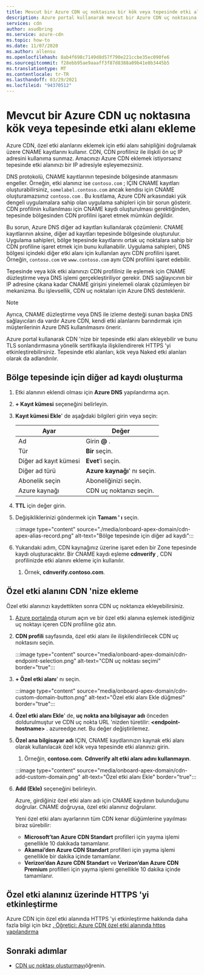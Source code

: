 ```yaml
---
title: Mevcut bir Azure CDN uç noktasına bir kök veya tepesinde etki alanı ekleme-Azure portal
description: Azure portal kullanarak mevcut bir Azure CDN uç noktasına bir kök veya tepesinde etki alanı eklemeyi öğrenin.
services: cdn
author: asudbring
ms.service: azure-cdn
ms.topic: how-to
ms.date: 11/07/2020
ms.author: allensu
ms.openlocfilehash: 8ab4f698c7149d8d57f790e221ccbe35ec090fe6
ms.sourcegitcommit: f28ebb95ae9aaaff3f87d8388a09b41e0b3445b5
ms.translationtype: MT
ms.contentlocale: tr-TR
ms.lasthandoff: 03/29/2021
ms.locfileid: "94370512"
---
```

# <a name="onboard-a-root-or-apex-domain-to-an-existing-azure-cdn-endpoint"></a>Mevcut bir Azure CDN uç noktasına kök veya tepesinde etki alanı ekleme

Azure CDN, özel etki alanlarını eklemek için etki alanı sahipliğini doğrulamak üzere CNAME kayıtlarını kullanır. CDN, CDN profiliniz ile ilişkili ön uç IP adresini kullanıma sunmaz. Amacınızı Azure CDN eklemek istiyorsanız tepesinde etki alanınızı bir IP adresiyle eşleyemezsiniz.

DNS protokolü, CNAME kayıtlarının tepesinde bölgesinde atanmasını engeller. Örneğin, etki alanınız ise `contoso.com` ; IÇIN CNAME kayıtları oluşturabilirsiniz, `somelabel.contoso.com` ancak kendısı için CNAME oluşturamazsınız `contoso.com` . Bu kısıtlama, Azure CDN arkasındaki yük dengeli uygulamalara sahip olan uygulama sahipleri için bir sorun gösterir. CDN profilinin kullanılması için CNAME kaydı oluşturulması gerektiğinden, tepesinde bölgesinden CDN profilini işaret etmek mümkün değildir.

Bu sorun, Azure DNS diğer ad kayıtları kullanılarak çözümlenir. CNAME kayıtlarının aksine, diğer ad kayıtları tepesinde bölgesinde oluşturulur. Uygulama sahipleri, bölge tepesinde kayıtlarını ortak uç noktalara sahip bir CDN profiline işaret etmek için bunu kullanabilir. Uygulama sahipleri, DNS bölgesi içindeki diğer etki alanı için kullanılan aynı CDN profilini işaret. Örneğin, `contoso.com` ve `www.contoso.com` aynı CDN profilini işaret edebilir. 

Tepesinde veya kök etki alanınızı CDN profiliniz ile eşlemek için CNAME düzleştirme veya DNS işlemi gerçekleştiriliyor gerekir. DNS sağlayıcının bir IP adresine çıkana kadar CNAME girişini yinelemeli olarak çözümleyen bir mekanizma. Bu işlevsellik, CDN uç noktaları için Azure DNS desteklenir. 

> [!NOTE]
> Ayrıca, CNAME düzleştirme veya DNS ile izleme desteği sunan başka DNS sağlayıcıları da vardır Azure CDN, kendi etki alanlarını barındırmak için müşterilerinin Azure DNS kullanılmasını önerir.

Azure portal kullanarak CDN 'nize bir tepesinde etki alanı ekleyebilir ve bunu TLS sonlandırmasına yönelik sertifikayla ilişkilendirerek HTTPS 'yi etkinleştirebilirsiniz. Tepesinde etki alanları, kök veya Naked etki alanları olarak da adlandırılır.

## <a name="create-an-alias-record-for-zone-apex"></a>Bölge tepesinde için diğer ad kaydı oluşturma

1. Etki alanının eklendi olması için **Azure DNS** yapılandırma açın.

2. **+ Kayıt kümesi** seçeneğini belirleyin.

3. **Kayıt kümesi Ekle**' de aşağıdaki bilgileri girin veya seçin:

    | Ayar | Değer |
    | ------- | ------|
    | Ad | Girin **@** . |
    | Tür | **Bir** seçin. |
    | Diğer ad kayıt kümesi | **Evet**’i seçin. |
    | Diğer ad türü | **Azure kaynağı**' nı seçin. |
    | Abonelik seçin | Aboneliğinizi seçin. |
    | Azure kaynağı | CDN uç noktanızı seçin. |

4. **TTL** için değer girin.

5. Değişikliklerinizi göndermek için **Tamam ' ı** seçin.

    :::image type="content" source="./media/onboard-apex-domain/cdn-apex-alias-record.png" alt-text="Bölge tepesinde için diğer ad kaydı":::

6. Yukarıdaki adım, CDN kaynağınız üzerine işaret eden bir Zone tepesinde kaydı oluşturacaktır. Bir CNAME kaydı eşleme **cdnverify** , CDN profilinizde etki alanını ekleme için kullanılır.
    1. Örnek, **cdnverify.contoso.com**.
    

## <a name="onboard-the-custom-domain-on-your-cdn"></a>Özel etki alanını CDN 'nize ekleme

Özel etki alanınızı kaydettikten sonra CDN uç noktanıza ekleyebilirsiniz. 

1. [Azure portalında](https://portal.azure.com/) oturum açın ve bir özel etki alanına eşlemek istediğiniz uç noktayı içeren CDN profiline göz atın.
    
2. **CDN profili** sayfasında, özel etki alanı ile ilişkilendirilecek CDN uç noktasını seçin.

    :::image type="content" source="media/onboard-apex-domain/cdn-endpoint-selection.png" alt-text="CDN uç noktası seçimi" border="true":::
    
3. **+ Özel etki alanı**' nı seçin. 

   :::image type="content" source="media/onboard-apex-domain/cdn-custom-domain-button.png" alt-text="Özel etki alanı Ekle düğmesi" border="true":::

4. **Özel etki alanı Ekle**' de, **uç nokta ana bilgisayar adı** önceden doldurulmuştur ve CDN uç nokta URL 'nizden türetilir: **\<endpoint-hostname>** . azureedge.net. Bu değer değiştirilemez.

5. **Özel ana bilgisayar adı** IÇIN, CNAME kaydlarınızın kaynak etki alanı olarak kullanılacak özel kök veya tepesinde etki alanınızı girin. 
    1. Örneğin, **contoso.com**. **Cdnverify alt etki alanı adını kullanmayın**.

    :::image type="content" source="media/onboard-apex-domain/cdn-add-custom-domain.png" alt-text="Özel etki alanı Ekle" border="true":::

6. **Add (Ekle)** seçeneğini belirleyin.

   Azure, girdiğiniz özel etki alanı adı için CNAME kaydının bulunduğunu doğrular. CNAME doğruysa, özel etki alanınız doğrulanır. 

   Yeni özel etki alanı ayarlarının tüm CDN kenar düğümlerine yayılması biraz sürebilir: 
    - **Microsoft’tan Azure CDN Standart** profilleri için yayma işlemi genellikle 10 dakikada tamamlanır. 
    - **Akamai’den Azure CDN Standart** profilleri için yayma işlemi genellikle bir dakika içinde tamamlanır. 
    - **Verizon’dan Azure CDN Standart** ve **Verizon’dan Azure CDN Premium** profilleri için yayma işlemi genellikle 10 dakika içinde tamamlanır.   

## <a name="enable-https-on-your-custom-domain"></a>Özel etki alanınız üzerinde HTTPS 'yi etkinleştirme

Azure CDN için özel etki alanında HTTPS 'yi etkinleştirme hakkında daha fazla bilgi için bkz [. Öğretici: Azure CDN özel etki alanında https yapılandırma](cdn-custom-ssl.md)

## <a name="next-steps"></a>Sonraki adımlar

- [CDN uç noktası oluşturmayı](cdn-create-new-endpoint.md)öğrenin.
